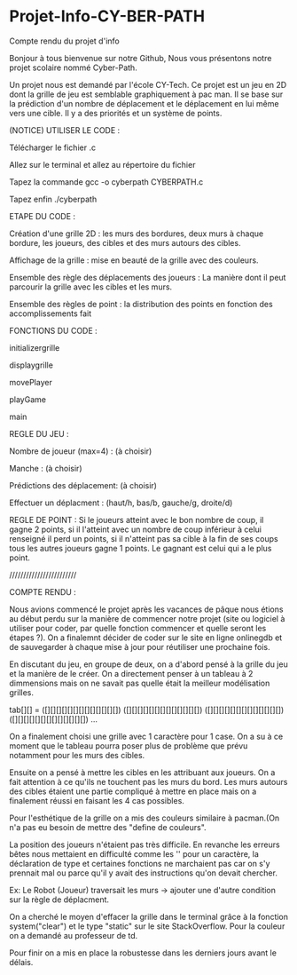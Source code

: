 # Projet-Info-CY-BER-PATH

Compte rendu du projet d'info 

Bonjour à tous bienvenue sur notre Github, Nous vous présentons notre projet scolaire nommé Cyber-Path.

Un projet nous est demandé par l'école CY-Tech. 
Ce projet est un jeu en 2D dont la grille de jeu est semblable graphiquement à pac man.
Il se base sur la prédiction d'un nombre de déplacement et le déplacement en lui même vers une cible. 
Il y a des priorités et un système de points.

(NOTICE) UTILISER LE CODE :

Télécharger le fichier .c

Allez sur le terminal et allez au répertoire du fichier

Tapez la commande gcc -o cyberpath CYBERPATH.c

Tapez enfin ./cyberpath


ETAPE DU CODE :

Création d'une grille 2D : les murs des bordures, deux murs à chaque bordure, les joueurs, des cibles et des murs autours des cibles.  

Affichage de la grille : mise en beauté de la grille avec des couleurs.

Ensemble des règle des déplacements des joueurs : La manière dont il peut parcourir la grille avec les cibles et les murs.

Ensemble des règles de point : la distribution des points en fonction des accomplissements fait


FONCTIONS DU CODE :

initializergrille

displaygrille

movePlayer

playGame

main


REGLE DU JEU :

Nombre de joueur (max=4) : (à choisir)

Manche : (à choisir)

Prédictions des déplacement: (à choisir)

Effectuer un déplacment : (haut/h, bas/b, gauche/g, droite/d)

REGLE DE POINT : Si le joueurs atteint avec le bon nombre de coup, il gagne 2 points, si il l'atteint avec un nombre de coup inférieur à celui renseigné il perd un points, si il n'atteint pas sa cible à la fin de ses coups tous les autres joueurs gagne 1 points. Le gagnant est celui qui a le plus point.



////////////////////////


COMPTE RENDU :


Nous avions commencé le projet après les vacances de pâque nous étions au début perdu sur la manière de commencer notre projet 
(site ou logiciel à utiliser pour coder, par quelle fonction commencer et quelle seront les étapes ?).
On a finalemnt décider de coder sur le site en ligne onlinegdb et de sauvegarder à chaque mise à jour pour réutiliser une prochaine fois.

En discutant du jeu, en groupe de deux, on a d'abord pensé à la grille du jeu et la manière de le créer.
On a directement penser à un tableau à 2 dimmensions mais on ne savait pas quelle était la meilleur modélisation grilles.

tab[][]    =    ([][][][][][][][][][][][][])
		            ([][][][][][][][][][][][][])
		            ([][][][][][][][][][][][][])
		            ([][][][][][][][][][][][][])
		            ...

On a finalement choisi une grille avec 1 caractère pour 1 case.
On a su à ce moment que le tableau pourra poser plus de problème que prévu notamment pour les murs des cibles.


Ensuite on a pensé à mettre les cibles en les attribuant aux joueurs. On a fait attention à ce qu'ils ne touchent pas les murs du bord.
Les murs autours des cibles étaient une partie compliqué à mettre en place mais on a finalement réussi en faisant les 4 cas possibles.



Pour l'esthétique de la grille on a mis des couleurs similaire à pacman.(On n'a pas eu besoin de mettre des "define de couleurs". 

La position des joueurs n'étaient pas très difficile.
En revanche les erreurs bêtes nous mettaient en difficulté comme les '' pour un caractère, la déclaration de type et certaines fonctions ne marchaient pas car on s'y prennait mal ou
parce qu'il y avait des instructions qu'on devait chercher.

Ex: Le Robot (Joueur) traversait les murs -> ajouter une d'autre condition sur la règle de déplacment.

On a cherché le moyen d'effacer la grille dans le terminal grâce à la fonction system("clear") et le type "static" sur le site StackOverflow.
Pour la couleur on a demandé au professeur de td.

Pour finir on a mis en place la robustesse dans les derniers jours avant le délais.
